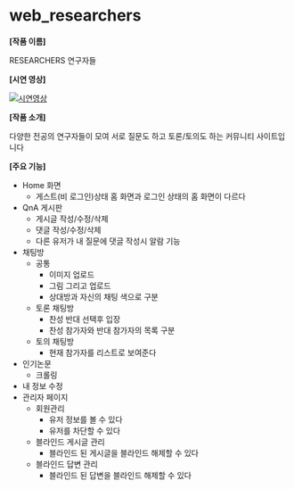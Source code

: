 # web_researchers

**[작품 이름]**

RESEARCHERS 연구자들

**[시연 영상]**

[![시연영상](www.youtube.com/embed/9ub_TI84TyE/0.jpg)](https://www.youtube.com/embed/9ub_TI84TyE)

**[작품 소개]**

다양한 전공의 연구자들이 모여 서로 질문도 하고 토론/토의도 하는 커뮤니티 사이트입니다

**[주요 기능]**

- Home 화면
  - 게스트(비 로그인)상태 홈 화면과 로그인 상태의 홈 화면이 다르다
- QnA 게시판
  - 게시글 작성/수정/삭제
  - 댓글 작성/수정/삭제
  - 다른 유저가 내 질문에 댓글 작성시 알람 기능
- 채팅방
  - 공통
    - 이미지 업로드
    - 그림 그리고 업로드
    - 상대방과 자신의 채팅 색으로 구분
  - 토론 채팅방
    - 찬성 반대 선택후 입장
    - 찬성 참가자와 반대 참가자의 목록 구분
  - 토의 채팅방
    - 현재 참가자를 리스트로 보여준다
- 인기논문
  - 크롤링
- 내 정보 수정
- 관리자 페이지
  - 회원관리
    - 유저 정보를 볼 수 있다
    - 유저를 차단할 수 있다
  - 블라인드 게시글 관리
    - 블라인드 된 게시글을 블라인드 해제할 수 있다
  - 블라인드 답변 관리
    - 블라인드 된 답변을 블라인드 해제할 수 있다
